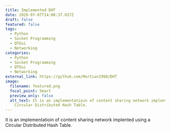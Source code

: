```yaml
---
title: Implemented DHT
date: 2020-07-07T14:08:37.037Z
draft: false
featured: false
tags:
  - Python
  - Socket Programming
  - QTGui
  - Networking
categories:
  - Python
  - Socket Programming
  - QTGui
  - Networking
external_link: https://github.com/Martian1998/DHT
image:
  filename: featured.png
  focal_point: Smart
  preview_only: false
  alt_text: It is an implementatioin of content sharing network implented using a
    Circular Distributed Hash Table.
---
```

It is an implementatioin of content sharing network implented using a Circular Distributed Hash Table.